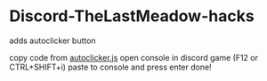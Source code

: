 # Discord-TheLastMeadow-hacks
adds autoclicker button

copy code from [autoclicker.js](https://raw.githubusercontent.com/Vadim0102/Discord-TheLastMeadow-hacks/refs/heads/main/autoclicker.js)
open console in discord game (F12 or CTRL+SHIFT+i)
paste to console and press enter
done!

